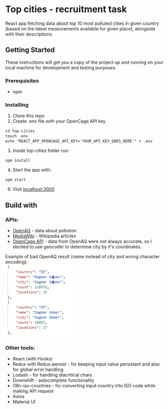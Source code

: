 # Top cities - recruitment task

React app fetching data about top 10 most polluted cities in given country (based on the latest measurements available for given place), alongside with their descriptions.

## Getting Started

These instructions will get you a copy of the project up and running on your local machine for development and testing purposes.

### Prerequisites

* npm

### Installing

1. Clone this repo
2. Create .env file with your OpenCage API key

```
cd top-cities
touch .env
echo "REACT_APP_OPENCAGE_API_KEY='YOUR_API_KEY_GOES_HERE'" > .env
```
3. Inside top-cities folder run:
```
npm install
```
4. Start the app with:
```
npm start
```
6. Visit [localhost:3000](http://localhost:3000)


## Build with

### APIs:

* [OpenAQ](https://docs.openaq.org/) - data about pollution
* [MediaWiki](https://www.mediawiki.org/wiki/API:Query) - Wikipedia articles
* [OpenCage API](https://opencagedata.com/api) - data from OpenAQ were not always accurate, so I decited to use geocoder to determine city by it's coordinates.

Example of bad OpenAQ result (name instead of city and wrong character encoding):<br>
![Image](./openaq_error.PNG)

### Other tools:

* React (with Hooks)
* Redux with Redux-persist - for keeping input value persistant and also for global error handling
* Lodash - for handling diacritical chars
* Downshift - autocomplete functionality
* i18n-iso-countries - for converting input country into ISO code while making API request
* Axios
* Material UI

